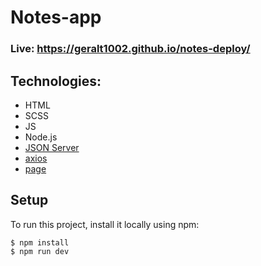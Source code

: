 # Notes-app

### Live: https://geralt1002.github.io/notes-deploy/


## Technologies: 
- HTML
- SCSS
- JS
- Node.js
- [JSON Server](https://github.com/typicode/json-server)
- [axios](https://github.com/axios/axios)
- [page](https://github.com/visionmedia/page.js#readme)
 

## Setup
To run this project, install it locally using npm:

```
$ npm install
$ npm run dev

```

